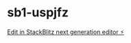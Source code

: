 # sb1-uspjfz

[Edit in StackBlitz next generation editor ⚡️](https://stackblitz.com/~/github.com/dinethnethsara/sb1-uspjfz)